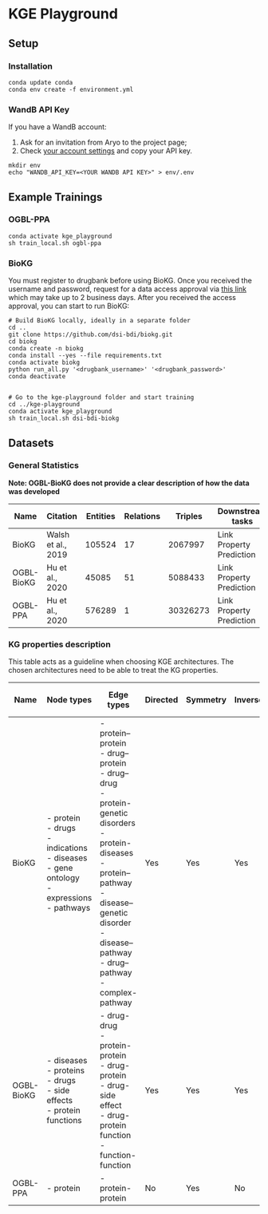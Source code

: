 # KGE Playground


## Setup
### Installation

```
conda update conda
conda env create -f environment.yml
```

### WandB API Key

If you have a WandB account:
1. Ask for an invitation from Aryo to the project page;
2. Check [your account settings](https://wandb.ai/settings) and copy your API key.

```
mkdir env
echo "WANDB_API_KEY=<YOUR WANDB API KEY>" > env/.env
```

## Example Trainings
### OGBL-PPA
```
conda activate kge_playground
sh train_local.sh ogbl-ppa
```

### BioKG

You must register to drugbank before using BioKG.
Once you received the username and password, request for a data access approval via [this link](https://www.drugbank.ca/releases/latest/downloads/all-full-database) which may take up to 2 business days.
After you received the access approval, you can start to run BioKG:

```
# Build BioKG locally, ideally in a separate folder
cd ..
git clone https://github.com/dsi-bdi/biokg.git
cd biokg
conda create -n biokg
conda install --yes --file requirements.txt
conda activate biokg
python run_all.py '<drugbank_username>' '<drugbank_password>'
conda deactivate


# Go to the kge-playground folder and start training
cd ../kge-playground
conda activate kge_playground
sh train_local.sh dsi-bdi-biokg
```


## Datasets

### General Statistics

**Note: OGBL-BioKG does not provide a clear description of how the data was developed**

| Name | Citation | Entities | Relations | Triples | Downstream tasks |
| --- | --- | --- | --- | --- | --- |
| BioKG | Walsh et al., 2019 | 105524 | 17 | 2067997 | Link Property Prediction | 
| OGBL-BioKG | Hu et al., 2020 | 45085 | 51 | 5088433 | Link Property Prediction |
| OGBL-PPA | Hu et al., 2020 | 576289 | 1 | 30326273 | Link Property Prediction |
### KG properties description

This table acts as a guideline when choosing KGE architectures. The chosen architectures need to be able to treat the KG properties.

| Name | Node types | Edge types | Directed | Symmetry |Inverse | Transitive | 1-to-N |
| --- | --- | --- | --- | --- | --- | --- | --- |
| BioKG | - protein<br>- drugs<br>- indications<br>- diseases<br>- gene ontology<br>- expressions<br>- pathways | - protein–protein<br>- drug–protein<br>- drug–drug<br>- protein-genetic disorders<br>- protein-diseases<br>- protein–pathway<br>- disease–genetic disorder<br>- disease–pathway<br>- drug–pathway<br>- complex-pathway | Yes | Yes | Yes | Yes | Yes |
| OGBL-BioKG | - diseases<br>- proteins<br>- drugs<br>- side effects<br>- protein functions | - drug-drug<br>- protein-protein<br>- drug-protein<br>- drug-side effect<br>- drug-protein function<br>- function-function | Yes | Yes | Yes | Yes | Yes |
| OGBL-PPA | - protein | - protein-protein | No | Yes | No | Yes | Yes |
